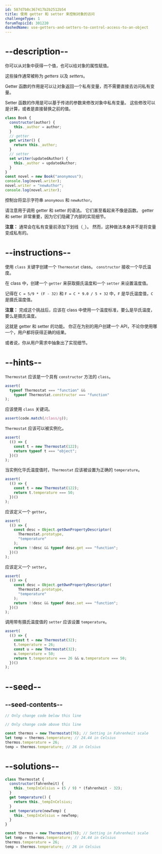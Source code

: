 ```yaml
---
id: 587d7b8c367417b2b2512b54
title: 使用 getter 和 setter 来控制对象的访问
challengeType: 1
forumTopicId: 301220
dashedName: use-getters-and-setters-to-control-access-to-an-object
---
```


# --description--

你可以从对象中获得一个值，也可以给对象的属性赋值。

这些操作通常被称为 <dfn>getters</dfn> 以及 <dfn>setters</dfn>。

Getter 函数的作用是可以让对象返回一个私有变量，而不需要直接去访问私有变量。

Setter 函数的作用是可以基于传进的参数来修改对象中私有变量。 这些修改可以是计算，或者是直接替换之前的值。

```js
class Book {
  constructor(author) {
    this._author = author;
  }
  // getter
  get writer() {
    return this._author;
  }
  // setter
  set writer(updatedAuthor) {
    this._author = updatedAuthor;
  }
}
const novel = new Book("anonymous");
console.log(novel.writer);
novel.writer = "newAuthor";
console.log(novel.writer);
```

控制台将显示字符串 `anonymous` 和 `newAuthor`。

请注意用于调用 getter 和 setter 的语法。 它们甚至看起来不像是函数。 getter 和 setter 非常重要，因为它们隐藏了内部的实现细节。

**注意：** 通常会在私有变量前添加下划线（`_`）。 然而，这种做法本身并不是将变量变成私有的。

# --instructions--

使用 `class` 关键字创建一个 `Thermostat` class。 `constructor` 接收一个华氏温度。

在 class 中，创建一个 `getter` 来获取摄氏温度和一个 `setter` 来设置温度值。

记得在 `C = 5/9 * (F - 32)` 和 `F = C * 9.0 / 5 + 32` 中，`F` 是华氏温度值，`C` 是摄氏温度值。

**注意：** 完成这个挑战后，应该在 class 中使用一个温度标准，要么是华氏温度，要么是摄氏温度。

这就是 getter 和 setter 的功能。 你正在为别的用户创建一个 API，不论你使用哪一个，用户都将获得正确的结果。

或者说，你从用户需求中抽象出了实现细节。

# --hints--

`Thermostat` 应该是一个具有 `constructor` 方法的 `class`。

```js
assert(
  typeof Thermostat === "function" &&
    typeof Thermostat.constructor === "function"
);
```

应该使用 `class` 关键词。

```js
assert(code.match(/class/g));
```

`Thermostat` 应该可以被实例化。

```js
assert(
  (() => {
    const t = new Thermostat(122);
    return typeof t === "object";
  })()
);
```

当实例化华氏温度值时，`Thermostat` 应该被设置为正确的 `temperature`。

```js
assert(
  (() => {
    const t = new Thermostat(122);
    return t.temperature === 50;
  })()
);
```

应该定义一个 `getter`。

```js
assert(
  (() => {
    const desc = Object.getOwnPropertyDescriptor(
      Thermostat.prototype,
      "temperature"
    );
    return !!desc && typeof desc.get === "function";
  })()
);
```

应该定义一个 `setter`。

```js
assert(
  (() => {
    const desc = Object.getOwnPropertyDescriptor(
      Thermostat.prototype,
      "temperature"
    );
    return !!desc && typeof desc.set === "function";
  })()
);
```

调用带有摄氏温度值的 `setter` 应该设置 `temperature`。

```js
assert(
  (() => {
    const t = new Thermostat(32);
    t.temperature = 26;
    const u = new Thermostat(32);
    u.temperature = 50;
    return t.temperature === 26 && u.temperature === 50;
  })()
);
```

# --seed--

## --seed-contents--

```js
// Only change code below this line

// Only change code above this line

const thermos = new Thermostat(76); // Setting in Fahrenheit scale
let temp = thermos.temperature; // 24.44 in Celsius
thermos.temperature = 26;
temp = thermos.temperature; // 26 in Celsius
```

# --solutions--

```js
class Thermostat {
  constructor(fahrenheit) {
    this._tempInCelsius = (5 / 9) * (fahrenheit - 32);
  }
  get temperature() {
    return this._tempInCelsius;
  }
  set temperature(newTemp) {
    this._tempInCelsius = newTemp;
  }
}

const thermos = new Thermostat(76); // Setting in Fahrenheit scale
let temp = thermos.temperature; // 24.44 in Celsius
thermos.temperature = 26;
temp = thermos.temperature; // 26 in Celsius
```
